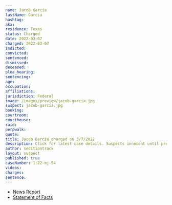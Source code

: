 ```yaml
---
name: Jacob Garcia
lastName: Garcia
hashtag: 
aka:
residence: Texas
status: Charged
date: 2022-03-07
charged: 2022-03-07
indicted:
convicted:
sentenced:
dismissed:
deceased:
plea_hearing:
sentencing:
age:
occupation:
affiliations:
jurisdiction: Federal
image: /images/preview/jacob-garcia.jpg
suspect: jacob-garcia.jpg
booking:
courtroom:
courthouse:
raid:
perpwalk:
quote:
title: Jacob Garcia charged on 3/7/2022
description: Click for latest case details. Suspects innocent until proven guilty.
author: seditiontrack
layout: suspect
published: true
caseNumber: 1:22-mj-54
videos:
charges:
sentence:
---
```

- [News Report](https://www.cbsnews.com/dfw/news/facebook-posts-lead-to-arrest-of-burleson-man-charged-in-capitol-attack/)
- [Statement of Facts](https://www.justice.gov/usao-dc/case-multi-defendant/file/1486336/download)
